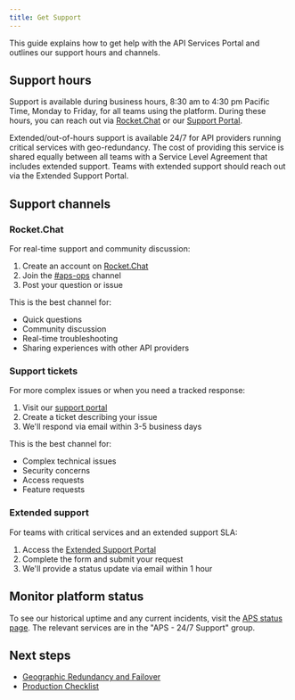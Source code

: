 ```yaml
---
title: Get Support
---
```


<!-- overview -->

This guide explains how to get help with the API Services Portal and outlines
our support hours and channels.

## Support hours

Support is available during business hours, 8:30 am to 4:30 pm Pacific Time,
Monday to Friday, for all teams using the platform. During these hours, you can
reach out via [Rocket.Chat](https://chat.developer.gov.bc.ca/channel/aps-ops)
or our [Support Portal](https://dpdd.atlassian.net/servicedesk/customer/portal/1/group/2).

Extended/out-of-hours support is available 24/7 for API providers running
critical services with geo-redundancy. The cost of providing this service is
shared equally between all teams with a Service Level Agreement that includes
extended support. Teams with extended support should reach out via the Extended
Support Portal.

## Support channels

### Rocket.Chat

For real-time support and community discussion:

1. Create an account on [Rocket.Chat](https://docs.developer.gov.bc.ca/join-bc-rocket-chat/)
2. Join the [#aps-ops](https://chat.developer.gov.bc.ca/channel/aps-ops) channel
3. Post your question or issue

This is the best channel for:
- Quick questions
- Community discussion
- Real-time troubleshooting
- Sharing experiences with other API providers

### Support tickets

For more complex issues or when you need a tracked response:

1. Visit our [support portal](https://dpdd.atlassian.net/servicedesk/customer/portal/1/group/2)
2. Create a ticket describing your issue
3. We'll respond via email within 3-5 business days

This is the best channel for:
- Complex technical issues
- Security concerns
- Access requests
- Feature requests

### Extended support

For teams with critical services and an extended support SLA:

1. Access the [Extended Support Portal](https://dpdd.atlassian.net/servicedesk/customer/portal/9/group/54/create/158)
2. Complete the form and submit your request
3. We'll provide a status update via email within 1 hour

## Monitor platform status

To see our historical uptime and any current incidents, visit the [APS status page](https://uptime.com/s/bcgov-dss). 
The relevant services are in the "APS - 24/7 Support" group.

## Next steps

- [Geographic Redundancy and Failover](/concepts/geo-redundancy.md)
- [Production Checklist](/how-to/prod-checklist.md) 